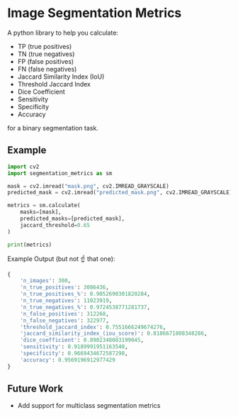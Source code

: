 # Image Segmentation Metrics

A python library to help you calculate:

- TP (true positives)
- TN (true negatives)
- FP (false positives)
- FN (false negatives)
- Jaccard Similarity Index (IoU)
- Threshold Jaccard Index
- Dice Coefficient
- Sensitivity
- Specificity
- Accuracy

for a binary segmentation task.

## Example

```python
import cv2
import segmentation_metrics as sm

mask = cv2.imread("mask.png", cv2.IMREAD_GRAYSCALE)
predicted_mask = cv2.imread("predicted_mask.png", cv2.IMREAD_GRAYSCALE)

metrics = sm.calculate(
    masks=[mask],
    predicted_masks=[predicted_mask],
    jaccard_threshold=0.65
)

print(metrics)
```

Example Output (but not ☝ that one)️:
```python
{
    'n_images': 300,
    'n_true_positives': 3086436,
    'n_true_positives_%': 0.9052690301820284,
    'n_true_negatives': 11023919,
    'n_true_negatives_%': 0.9724538771281737,
    'n_false_positives': 312268,
    'n_false_negatives': 322977,
    'threshold_jaccard_index': 0.7551666249674276,
    'jaccard_similarity_index_(iou_score)': 0.8186671808348286,
    'dice_coefficient': 0.8902348083199045,
    'sensitivity': 0.9189991951163548,
    'specificity': 0.9669434672587298,
    'accuracy': 0.9569196912977429
}
```

## Future Work
- Add support for multiclass segmentation metrics